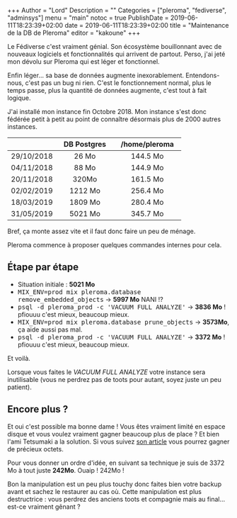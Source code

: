 +++
Author = "Lord"
Description = ""
Categories = ["pleroma", "fediverse", "adminsys"]
menu = "main"
notoc = true
PublishDate = 2019-06-11T18:23:39+02:00
date = 2019-06-11T18:23:39+02:00
title = "Maintenance de la DB de Pleroma"
editor = "kakoune"
+++

Le Fédiverse c'est vraiment génial.
Son écosystème bouillonnant avec de nouveaux logiciels et fonctionnalités qui arrivent de partout.
Perso, j'ai jeté mon dévolu sur Pleroma qui est léger et fonctionnel.

Enfin léger… sa base de données augmente inexorablement.
Entendons-nous, c'est pas un bug ni rien.
C'est le fonctionnement normal, plus le temps passe, plus la quantité de données augmente, c'est tout à fait logique.

J'ai installé mon instance fin Octobre 2018.
Mon instance s'est donc fédérée petit à petit au point de connaître désormais plus de 2000 autres instances.

| |   DB Postgres   |   /home/pleroma   |
|:-:|:-:|:-:|
|29/10/2018| 26 Mo | 144.5 Mo |
|04/11/2018| 88 Mo | 144.9 Mo |
|20/11/2018| 320Mo | 161.5 Mo|
|02/02/2019| 1212 Mo | 256.4 Mo|
|18/03/2019| 1809 Mo | 280.4 Mo|
|31/05/2019| 5021 Mo | 345.7 Mo|

Bref, ça monte assez vite et il faut donc faire un peu de ménage.

Pleroma commence à proposer quelques commandes internes pour cela.

## Étape par étape

  - Situation initiale : **5021 Mo**
  - <samp>MIX_ENV=prod mix pleroma.database remove_embedded_objects</samp> → **5997 Mo** NANI !?
  - <samp>psql -d pleroma_prod -c 'VACUUM FULL ANALYZE'</samp> → **3836 Mo** ! pfiouuu c'est mieux, beaucoup mieux.
  - <samp>MIX_ENV=prod mix pleroma.database prune_objects</samp> → **3573Mo**, ça aide aussi pas mal.
  - <samp>psql -d pleroma_prod -c 'VACUUM FULL ANALYZE'</samp> → **3372 Mo** ! pfiouuu c'est mieux, beaucoup mieux.

Et voilà.

Lorsque vous faites le *VACUUM FULL ANALYZE* votre instance sera inutilisable (vous ne perdrez pas de toots pour autant, soyez juste un peu patient).

## Encore plus ?
Et oui c'est possible ma bonne dame !
Vous êtes vraiment limité en espace disque et vous voulez vraiment gagner beaucoup plus de place ?
Et bien l'ami Tetsumaki a la solution.
Si vous suivez [son article](https://blog.tetsumaki.net/articles/2019/06/purge-des-donnees-pleroma.html) vous pourrez gagner de précieux octets.

Pour vous donner un ordre d'idée, en suivant sa technique je suis de 3372 Mo à tout juste **242Mo**.
Ouaip !
242Mo !

Bon la manipulation est un peu plus touchy donc faites bien votre backup avant et sachez le restaurer au cas où.
Cette manipulation est plus destructrice : vous perdrez des anciens toots et compagnie mais au final… est-ce vraiment gênant ?

